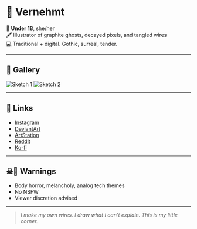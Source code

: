 # 🔱 Vernehmt

🧷 **Under 18**, she/her  
🖋️ Illustrator of graphite ghosts, decayed pixels, and tangled wires  
💻 Traditional + digital. Gothic, surreal, tender.

---

## 🔱 Gallery

![Sketch 1](images/sketch1.png)
![Sketch 2](images/sketch2.png)

---

## 🔱 Links

- [Instagram](https://instagram.com/yourhandle)
- [DeviantArt](https://deviantart.com/yourname)
- [ArtStation](https://artstation.com/yourname)
- [Reddit](https://reddit.com/user/yourusername)
- [Ko-fi](https://ko-fi.com/yourname)

---

## ☠🔱 Warnings

- Body horror, melancholy, analog tech themes
- No NSFW
- Viewer discretion advised

---

> _I make my own wires. I draw what I can't explain. This is my little corner._
